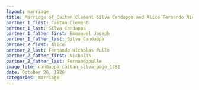 ```yaml
---
layout: marriage
title: Marriage of Caitan Clement Silva Candappa and Alice Fernando Nicholas Pulle
partner_1_first: Caitan Clement
partner_1_last: Silva Candappa
partner_1_father_first: Emmanuel Joseph
partner_1_father_last: Silva Candappa
partner_2_first: Alice
partner_2_last: Fernando Nicholas Pulle
partner_2_father_first: Nicholas
partner_2_father_last: Fernandopulle
image_file: candappa_caitan_silva_page_1281
date: October 26, 1926
categories: marriage
---
```


